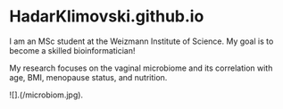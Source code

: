 # HadarKlimovski.github.io



I am an MSc student at the Weizmann Institute of Science. My goal is to become a skilled bioinformatician!

My research focuses on the vaginal microbiome and its correlation with age, BMI, menopause status, and nutrition.

![].(/microbiom.jpg).
